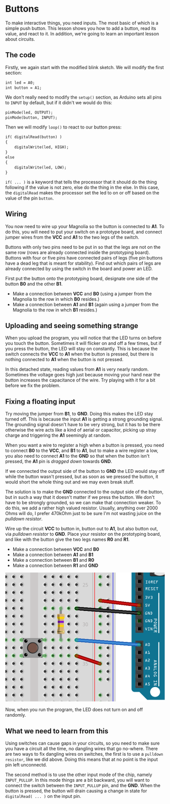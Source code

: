 # Buttons

To make interactive things, you need inputs. The most basic of which is a simple push button. This lesson shows you how to add a button, read its value, and react to it. In addition, we're going to learn an important lesson about circuits.

## The code

Firstly, we again start with the modified blink sketch. We will modify the first section:

    int led = A0;
    int button = A1;

We don't really need to modify the `setup()` section, as Arduino sets all pins to `INPUT` by default, but if it didn't we would do this:

    pinMode(led, OUTPUT);
    pinMode(button, INPUT);

Then we will modify `loop()` to react to our button press:

    if( digitalRead(button) )
    {
        digitalWrite(led, HIGH);
    }
    else
    {
        digitalWrite(led, LOW);
    }

`if( ... )` is a keyword that tells the processor that it should do the thing following if the value is not zero, else do the thing in the else. In this case, the `digitalRead` makes the processor set the led to on or off based on the value of the pin `button`.

## Wiring

You now need to wire up your Magnolia so the button is connected to **A1**. To do this, you will need to put your switch on a prototype board, and connect jumper wires from the **VCC** and **A1** to the two legs of the switch.

Buttons with only two pins need to be put in so that the legs are not on the same row (rows are already connected inside the prototyping board). Buttons with four or five pins have connected pairs of legs (five pin buttons have a dead leg that is meant for stability). Find out which pairs of legs are already connected by using the switch in the board and power an LED.

First put the button onto the prototyping board, designate one side of the button **B0** and the other **B1**.

* Make a connection between **VCC** and **B0** (using a jumper from the Magnolia to the row in which **B0** resides.)
* Make a connection between **A1** and **B1** (again using a jumper from the Magnolia to the row in whch **B1** resides.)

## Uploading and seeing something strange

When you upload the program, you will notice that the LED turns on before you touch the button. Sometimes it will flicker on and off a few times, but if you press the button, the LED will stay on constantly. This is because the switch connects the **VCC** to **A1** when the button is pressed, but there is nothing connected to **A1** when the button is not pressed.

In this detached state, reading values from **A1** is very nearly random. Sometimes the voltage goes high just because moving your hand near the button increases the capacitance of the wire. Try playing with it for a bit before we fix the problem.

## Fixing a floating input

Try moving the jumper from **B1**, to **GND**. Doing this makes the LED stay turned off. This is because the input **A1** is getting a strong grounding signal. The grounding signal doesn't have to be very strong, but it has to be there otherwise the wire acts like a kind of aerial or capacitor, picking up stray charge and triggering the **A1** seemingly at random.

When you want a wire to register a high when a button is pressed, you need to connect **B0** to the **VCC**, and **B1** to **A1**, but to make a wire register a low, you also need to connect **A1** to the **GND** so that when the button isn't pressed, the **A1** pin is *dragged down* towards **GND**.

If we connected the output side of the button to **GND** the LED would stay off while the button wasn't pressed, but as soon as we pressed the button, it would short the whole thing out and we may even break stuff.

The solution is to make the **GND** connected to the output side of the button, but in such a way that it doesn't matter if we press the button. We don't have to be strongly grounded, so we can make that connection weaker. To do this, we add a rather high valued resistor. Usually, anything over 2000 Ohms will do, I prefer 470kOhm just to be sure I'm not wasting juice on the *pulldown resistor*.

Wire up the circuit **VCC** to button in, button out to **A1**, but also button out, via *pulldown resistor* to **GND**. Place your resistor on the prototyping board, and like with the button give the two legs names **R0** and **R1**.

* Make a connection between **VCC** and **B0**
* Make a connection between **A1** and **B1**
* Make a connection between **B1** and **R0**
* Make a connection between **R1** and **GND**

![button](button_circuit.png)

Now, when you run the program, the LED does not turn on and off randomly.

## What we need to learn from this

Using switches can cause gaps in your circuits, so you need to make sure you have a circuit all the time, no dangling wires that go no-where. There are two ways to fix dangling wires on switches, the first is to use a `pulldown resistor`, like we did above. Doing this means that at no point is the input pin left unconnectd.

The second method is to use the other input mode of the chip, namely `INPUT_PULLUP`. In this mode things are a bit backward, you will want to connect the switch between the `INPUT_PULLUP` pin, and the **GND**. When the button is pressed, the button will drain causing a change in state for `digitalRead( ... )` on the input pin.
